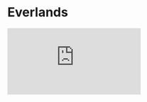 <script setup>
import media from "./media.json"
</script>

# Everlands

<iframe class="w-full aspect-video rounded-lg my-4"
  src="https://www.youtube.com/embed/zCN2LEUlYgc?controls=1&amp;autohide=1&amp;rel=0&amp;hd=1&amp;vq=hd720"
  frameborder="0" allowfullscreen="" />

## Description

**Outsmart the Evil!**

A colorful world of **Everlands** has been invaded by dark and sinister forces. Animals of the land have to unite, combine the best of their abilities and together stand against the great threat casting shadow over their beloved homeland.

Each animal has its unique features, strengths and weaknesses. Create your own tactics combining dozens of abilities and defeat your foe.

Lead dozens of courageous animals through more than 20 carefully prepared levels and reveal the truth behind the source of mysterious evil in a unique turn-based game.

## Media

<figure v-for="item in media" class="my-2">
  <picture v-if="item.type === 'image'">
    <img class="w-full rounded-lg" :src="item.url" :alt="`Flying Tank - ${item.title}`">
  </picture>
  <video v-if="item.type === 'video'" class="w-full rounded-lg" :src="item.url" autoplay loop controlslist="nodownload nofullscreen noremoteplayback" disablepictureinpicture disableremoteplayback muted playsinline></video>
  <figcaption class="w-full text-muted text-sm py-2">{{ item.title }}</figcaption>
</figure>
